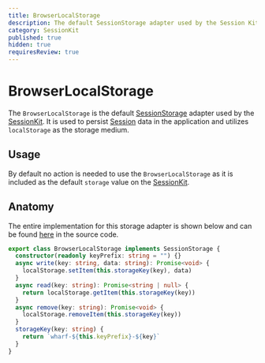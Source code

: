 ```yaml
---
title: BrowserLocalStorage
description: The default SessionStorage adapter used by the Session Kit to persist data within applications.
category: SessionKit
published: true
hidden: true
requiresReview: true
---
```


# BrowserLocalStorage

The `BrowserLocalStorage` is the default [SessionStorage](/docs/session-kit/session-storage) adapter used by the [SessionKit](/docs/session-kit/session-kit-factory). It is used to persist [Session](/docs/session-kit/session) data in the application and utilizes `localStorage` as the storage medium.

## Usage

By default no action is needed to use the `BrowserLocalStorage` as it is included as the default `storage` value on the [SessionKit](/docs/session-kit/session-kit-factory).

## Anatomy

The entire implementation for this storage adapter is shown below and can be found [here](https://github.com/wharfkit/session/blob/679d30cbd3fa9195673e25dd9c8f6194575ecdb5/src/storage.ts#L16-L30) in the source code.

```ts
export class BrowserLocalStorage implements SessionStorage {
  constructor(readonly keyPrefix: string = "") {}
  async write(key: string, data: string): Promise<void> {
    localStorage.setItem(this.storageKey(key), data)
  }
  async read(key: string): Promise<string | null> {
    return localStorage.getItem(this.storageKey(key))
  }
  async remove(key: string): Promise<void> {
    localStorage.removeItem(this.storageKey(key))
  }
  storageKey(key: string) {
    return `wharf-${this.keyPrefix}-${key}`
  }
}
```
